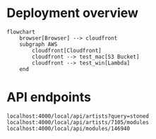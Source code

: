 # Deployment overview

```mermaid
flowchart
    browser[Browser] --> cloudfront
    subgraph AWS
        cloudfront[Cloudfront]
        cloudfront --> test_mac[S3 Bucket]
        cloudfront --> test_win[Lambda]
    end
```

# API endpoints

```
localhost:4000/local/api/artists?query=stoned
localhost:4000/local/api/artists/7105/modules
localhost:4000/local/api/modules/146940
```
